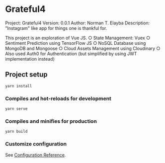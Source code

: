 # Grateful4

Project: Grateful4
Version: 0.0.1
Author: Norman T. Elayba
Description: "Instagram" like app for things one is thankful for.

This project is an exploration of Vue JS.
○ State Management: Vuex
○ Sentiment Prediction using TensorFlow JS
○ NoSQL Database using MongoDB and Mongoose
○ Cloud Assets Management using Cloudinary
○ Also used Auth0 for Authentication (but simplified by using JWT implementation instead)

## Project setup

```
yarn install
```

### Compiles and hot-reloads for development

```
yarn serve
```

### Compiles and minifies for production

```
yarn build
```

### Customize configuration

See [Configuration Reference](https://cli.vuejs.org/config/).
